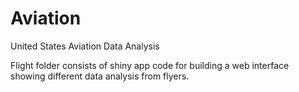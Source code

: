 # Aviation
United States Aviation Data Analysis

Flight folder consists of shiny app code for building a web interface showing different data analysis from flyers.
